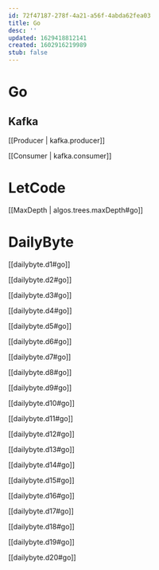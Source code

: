 ```yaml
---
id: 72f47187-278f-4a21-a56f-4abda62fea03
title: Go
desc: ''
updated: 1629418812141
created: 1602916219989
stub: false
---
```


# Go

## Kafka

[[Producer | kafka.producer]]


[[Consumer | kafka.consumer]]

# LetCode
[[MaxDepth |  algos.trees.maxDepth#go]]


# DailyByte

[[dailybyte.d1#go]]

[[dailybyte.d2#go]]

[[dailybyte.d3#go]]

[[dailybyte.d4#go]]

[[dailybyte.d5#go]]

[[dailybyte.d6#go]]

[[dailybyte.d7#go]]

[[dailybyte.d8#go]]

[[dailybyte.d9#go]]

[[dailybyte.d10#go]]

[[dailybyte.d11#go]]

[[dailybyte.d12#go]]

[[dailybyte.d13#go]]

[[dailybyte.d14#go]]

[[dailybyte.d15#go]]

[[dailybyte.d16#go]]

[[dailybyte.d17#go]]

[[dailybyte.d18#go]]

[[dailybyte.d19#go]]

[[dailybyte.d20#go]]
